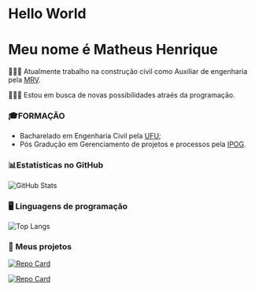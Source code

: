 # Hello World
# Meu nome é Matheus Henrique

👷🏽‍♂️ Atualmente trabalho na construção civil como Auxiliar de engenharia pela [MRV](https://www.mrv.com.br/institucional/pt).

👨🏽‍💻 Estou em busca de novas possibilidades atraés da programação.

### 🎓FORMAÇÃO
- Bacharelado em Engenharia Civil pela [UFU](https://ufu.br/);
- Pós Gradução em Gerenciamento de projetos e processos pela [IPOG](https://ipog.edu.br/).

### 📊Estatísticas no GitHub

![GitHub Stats](https://github-readme-stats.vercel.app/api?username=matpro99&theme=transparent&bg_color=000&border_color=3E77B6&show_icons=true&icon_color=86BEDA&title_color=FFF&text_color=FFF)


### 🖥️ Linguagens de programação

![Top Langs](https://github-readme-stats-git-masterrstaa-rickstaa.vercel.app/api/top-langs/?username=matpro99&bg_color=000&border_color=30A3DC&title_color=FFF&text_color=FFF)

### 💾 Meus projetos

[![Repo Card](https://github-readme-stats.vercel.app/api/pin/?username=matpro99&repo=SNAKE-GAME&bg_color=000&border_color=30A3DC&show_icons=true&icon_color=30A3DC&title_color=FFF&text_color=FFF)](https://github.com/matpro99/SNAKE-GAME)

[![Repo Card](https://github-readme-stats.vercel.app/api/pin/?username=matpro99&repo=RECRIANDO-NETFLIX&bg_color=000&border_color=30A3DC&show_icons=true&icon_color=30A3DC&title_color=FFF&text_color=FFF)](https://github.com/matpro99/RECRIANDO-NETFLIX)
